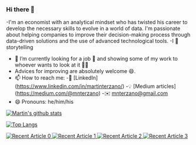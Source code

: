 ### Hi there 👋

-I'm an economist with an analytical mindset who has twisted his career to
develop the necessary skills to evolve in a world of data. I'm passionate
about helping companies to improve their decision-making process through
data-driven solutions and the use of advanced technological tools. 
-I :blue_heart: storytelling
- 🔭 I’m currently looking for a job :monocle_face: and showing some of my work to whoever wants to look at it :man_teacher: 
- Advices for improving are absolutely welcome :smile:.
- 📫 How to reach me:
-:office: [LinkedIn] (https://www.linkedin.com/in/martinterzano/)
-:bulb: [Medium articles] (https://medium.com/@mnterzano)
-:envelope: mnterzano@gmail.com
- 😄 Pronouns: he/him/his

[![Martin's github stats](https://github-readme-stats.vercel.app/api?username=martinterzano&count_private=true&show_icons=true&theme=radical&hide_rank=false)](https://github.com/anuraghazra/github-readme-stats)

[![Top Langs](https://github-readme-stats.vercel.app/api/top-langs/?username=mnterzano)](https://github.com/anuraghazra/github-readme-stats)

<a target="_blank" href="https://github-readme-medium-recent-article.vercel.app/medium/@mnterzano/0"><img src="https://github-readme-medium-recent-article.vercel.app/medium/martinterzano/0" alt="Recent Article 0">
<a target="_blank" href="https://github-readme-medium-recent-article.vercel.app/medium/mnterzano/0"><img src="https://github-readme-medium-recent-article.vercel.app/medium/martinterzano/0" alt="Recent Article 1">
<a target="_blank" href="https://github-readme-medium-recent-article.vercel.app/medium/mnterzano/0"><img src="https://github-readme-medium-recent-article.vercel.app/medium/martinterzano/0" alt="Recent Article 2">
<a target="_blank" href="https://github-readme-medium-recent-article.vercel.app/medium/mnterzano/0"><img src="https://github-readme-medium-recent-article.vercel.app/medium/martinterzano/0" alt="Recent Article 3">
